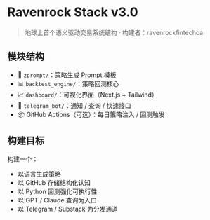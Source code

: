 # Ravenrock Stack v3.0

> 地球上首个语义驱动交易系统结构 · 构建者：ravenrockfintechca

## 模块结构

- 🧠 `zprompt/`：策略生成 Prompt 模板
- 📊 `backtest_engine/`：策略回测核心
- 📈 `dashboard/`：可视化界面（Next.js + Tailwind）
- 🤖 `telegram_bot/`：通知 / 查询 / 快速接口
- 📦 GitHub Actions（可选）：每日策略注入 / 回测触发

## 构建目标

构建一个：
- 以语言生成策略
- 以 GitHub 存储结构化认知
- 以 Python 回测强化可执行性
- 以 GPT / Claude 查询为入口
- 以 Telegram / Substack 为分发通道
